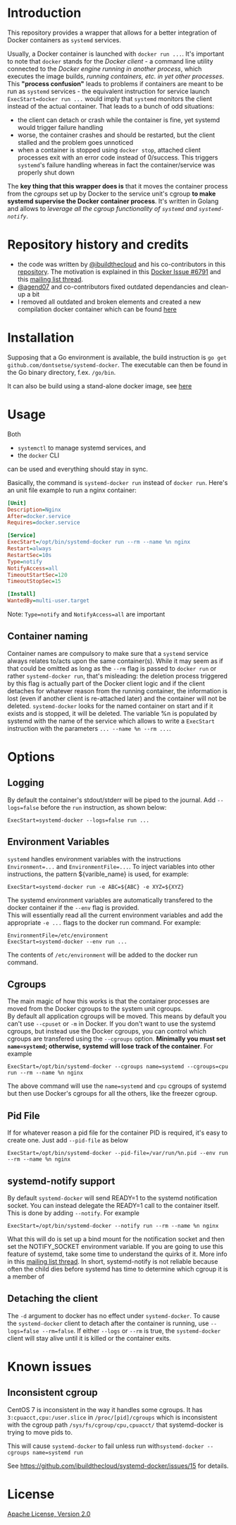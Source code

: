 # Introduction
This repository provides a wrapper that allows for a better integration of Docker containers as `systemd` services. 

Usually, a Docker container is launched with `docker run ...`. It's important to note that `docker` stands for the 
*Docker client* - a command line utility connected to the *Docker engine running in another process*, which executes 
the image builds, *running containers, etc. in yet other processes*. This **"process confusion"** leads to problems 
if containers are meant to be run as `systemd` services - the equivalent instruction for service launch 
`ExecStart=docker run ...` would imply that `systemd` monitors the client instead of the actual container. That leads 
to a bunch of odd situations:
- the client can detach or crash while the container is fine, yet systemd would trigger failure handling 
- worse, the container crashes and should be restarted, but the client stalled and the problem goes unnoticed
- when a container is stopped using `docker stop`, attached client processes exit with an error code instead of 
  0/success. This triggers `systemd`'s failure handling whereas in fact the container/service was properly shut down

The **key thing that this wrapper does is** that it moves the container process from the *cgroups* set up by Docker 
to the service unit's cgroup **to make systemd supervise the Docker container process**. It's written in Golang and 
allows to *leverage all the cgroup functionality of `systemd` and `systemd-notify`*.

# Repository history and credits
- the code was written by [@ibuildthecloud](https://github.com/ibuildthecloud) and his co-contributors in this [repository](https://github.com/ibuildthecloud/systemd-docker). 
The motivation is explained in this [Docker Issue #6791](https://github.com/docker/docker/issues/6791) and this [mailing list thread](https://groups.google.com/d/topic/coreos-dev/wf7G6rA7Bf4/discussion).
- [@agend07](https://github.com/agend07) and co-contributors fixed outdated dependancies and clean-up a bit
- I removed all outdated and broken elements and created a new compilation docker container which can be found [here]()

# Installation
Supposing that a Go environment is available, the build instruction is `go get github.com/dontsetse/systemd-docker`. The 
executable can then be found in the Go binary directory, f.ex. `/go/bin`. 

It can also be build using a stand-alone docker image, see [here]()

# Usage
Both
- `systemctl` to manage systemd services, and
- the `docker` CLI

can be used and everything should stay in sync.

Basically, the command is `systemd-docker run` instead of `docker run`.  Here's an unit file example to run a nginx container:
```ini
[Unit]
Description=Nginx
After=docker.service
Requires=docker.service

[Service]
ExecStart=/opt/bin/systemd-docker run --rm --name %n nginx
Restart=always
RestartSec=10s
Type=notify
NotifyAccess=all
TimeoutStartSec=120
TimeoutStopSec=15

[Install]
WantedBy=multi-user.target
```
Note: `Type=notify` and `NotifyAccess=all` are important

## Container naming
Container names are compulsory to make sure that a `systemd` service always relates to/acts upon the same container(s). 
While it may seem as if that could be omitted as long as the `--rm` flag is passed to `docker run` or rather 
`systemd-docker run`, that's misleading: the deletion process triggered by this flag is actually part of the Docker client 
logic and if the client detaches for whatever reason from the running container, the information is lost (even if another 
client is re-attached later) and the container will not be deleted. 
`systemd-docker` looks for the named container on start and if it exists and is stopped, it will be deleted.
The variable %n is populated by systemd with the name of the service which allows to write a `ExecStart` instruction 
with the parameters `... --name %n --rm ...`.

# Options
## Logging
By default the container's stdout/stderr will be piped to the journal. Add `--logs=false` before the `run` instruction, 
as shown below:

`ExecStart=systemd-docker --logs=false run ...`

## Environment Variables
`systemd` handles environment variables with the instructions `Environment=...` and `EnvironmentFile=...`. To inject 
variables into other instructions, the pattern ${varible_name} is used, for example:

`ExecStart=systemd-docker run -e ABC=${ABC} -e XYZ=${XYZ}` 

The systemd environment variables are automatically transfered to the docker container if the `--env` flag is provided.  
This will essentially read all the current environment variables and add the appropriate `-e ...` flags to the docker run 
command.  For example:

```
EnvironmentFile=/etc/environment
ExecStart=systemd-docker --env run ...
```
The contents of `/etc/environment` will be added to the docker run command.

## Cgroups
The main magic of how this works is that the container processes are moved from the Docker cgroups to the system unit cgroups.  
By default all application cgroups will be moved. This means by default you can't use `--cpuset` or `-m` in Docker.  If you 
don't want to use the systemd cgroups, but instead use the Docker cgroups, you can control which cgroups are transfered using 
the `--cgroups` option.  **Minimally you must set `name=systemd`; otherwise, systemd will lose track of the container**.  For 
example

`ExecStart=/opt/bin/systemd-docker --cgroups name=systemd --cgroups=cpu run --rm --name %n nginx`

The above command will use the `name=systemd` and `cpu` cgroups of systemd but then use Docker's cgroups for all the others, like the freezer cgroup.

## Pid File
If for whatever reason a pid file for the container PID is required, it's easy to create one. Just add `--pid-file` as below

`ExecStart=/opt/bin/systemd-docker --pid-file=/var/run/%n.pid --env run --rm --name %n nginx`

## systemd-notify support

By default `systemd-docker` will send READY=1 to the systemd notification socket.  You can instead delegate the READY=1 call to the container itself.  This is done by adding `--notify`.  For example

`ExecStart=/opt/bin/systemd-docker --notify run --rm --name %n nginx`

What this will do is set up a bind mount for the notification socket and then set the NOTIFY_SOCKET environment variable.  If you are going to use this feature of systemd, take some time to understand the quirks of it.  More info in this [mailing list thread](http://comments.gmane.org/gmane.comp.sysutils.systemd.devel/18649).  In short, systemd-notify is not reliable because often the child dies before systemd has time to determine which cgroup it is a member of

## Detaching the client
The `-d` argument to docker has no effect under `systemd-docker`. To cause the `systemd-docker` client to detach after the container is running, use `--logs=false --rm=false`. If either `--logs` or `--rm` is true, the `systemd-docker` client will stay alive until it is killed or the container exits.

# Known issues
## Inconsistent cgroup
CentOS 7 is inconsistent in the way it handles some cgroups. 
It has `3:cpuacct,cpu:/user.slice` in `/proc/[pid]/cgroups` which is inconsistent with the cgroup path `/sys/fs/cgroup/cpu,cpuacct/` that systemd-docker is trying to move pids to.

This will cause `systemd-docker` to fail unless run with`systemd-docker --cgroups name=systemd run`

See https://github.com/ibuildthecloud/systemd-docker/issues/15 for details.

# License
[Apache License, Version 2.0](http://www.apache.org/licenses/LICENSE-2.0)
